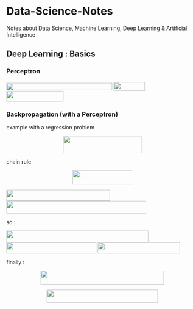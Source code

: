 # Data-Science-Notes
Notes about Data Science, Machine Learning, Deep Learning &amp; Artificial Intelligence

## Deep Learning : Basics

### Perceptron

<img src="/tex/cd1af465673070924712e29f44de258a.svg?invert_in_darkmode&sanitize=true" align=middle width=278.18037224999995pt height=19.1781018pt/>

<img src="/tex/dcefb399da445788575064c2a9e0122d.svg?invert_in_darkmode&sanitize=true" align=middle width=82.2143553pt height=22.831056599999986pt/>

<img src="/tex/5d7a33a5d7c8478a30a4137dcd4725b7.svg?invert_in_darkmode&sanitize=true" align=middle width=149.54884065pt height=27.77565449999998pt/>

### Backpropagation (with a Perceptron)

example with a regression problem 

<p align="center"><img src="/tex/a79264a08e0f75f60941d0bca2fa8891.svg?invert_in_darkmode&sanitize=true" align=middle width=205.39886564999998pt height=44.89738935pt/></p>

chain rule

<p align="center"><img src="/tex/48fc614a4e54ff853ca03be84c45c413.svg?invert_in_darkmode&sanitize=true" align=middle width=156.34841145pt height=37.0084374pt/></p>

<img src="/tex/9a13359788821e367c4a777fb8a3acf4.svg?invert_in_darkmode&sanitize=true" align=middle width=271.7854854pt height=28.92634470000001pt/>

<img src="/tex/a7d203411fd149b4d767d7184e2f1bc1.svg?invert_in_darkmode&sanitize=true" align=middle width=367.407678pt height=33.20539859999999pt/>

so :

<img src="/tex/a2f9473a2840ced0f17683f5447e204b.svg?invert_in_darkmode&sanitize=true" align=middle width=372.84301065pt height=30.648287999999997pt/>

<img src="/tex/5e6ee175f78b83a39ac923f1c4a8c3d9.svg?invert_in_darkmode&sanitize=true" align=middle width=236.00524860000002pt height=28.92634470000001pt/>

<img src="/tex/98324c53b34b9b637cc14608d5965a3c.svg?invert_in_darkmode&sanitize=true" align=middle width=215.73438314999999pt height=28.92634470000001pt/>

finally :

<p align="center"><img src="/tex/69204fd48bc446121a9f256760ee8c59.svg?invert_in_darkmode&sanitize=true" align=middle width=324.2849511pt height=36.2778141pt/></p>
<p align="center"><img src="/tex/72daf9f5a6de72c6e93734bed17d48ba.svg?invert_in_darkmode&sanitize=true" align=middle width=291.93382845pt height=33.81208709999999pt/></p> 



